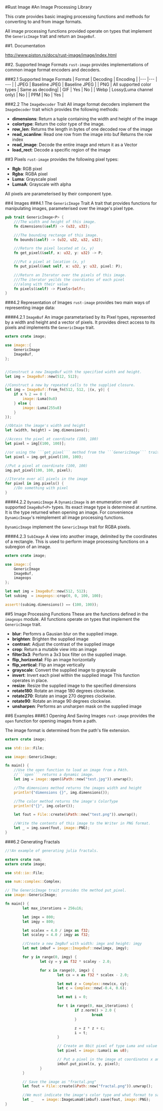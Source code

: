#Rust Image
#An Image Processing Library

This crate provides basic imaging processing functions and methods for converting to and from image formats.

All image processing functions provided operate on types that implement the ```GenericImage``` trait and return an ```ImageBuf```.

##1. Documentation

http://www.piston.rs/docs/rust-image/image/index.html

##2. Supported Image Formats
```rust-image``` provides implementations of common image format encoders and decoders.

###2.1 Supported Image Formats
| Format | Decoding | Encoding |
|---     |---       | --- |
| JPEG   | Baseline JPEG | Baseline JPEG |
| PNG    | All supported color types | Same as decoding|
| GIF    | Yes | No |
| Webp   | Lossy(Luma channel only) | No |
| PPM    | No | Yes |

###2.2 The ```ImageDecoder``` Trait
All image format decoders implement the ```ImageDecoder``` trait which provides the following methods:
+ **dimensions**: Return a tuple containing the width and height of the image
+ **colortype**: Return the color type of the image.
+ **row_len**: Returns the length in bytes of one decoded row of the image
+ **read_scanline**: Read one row from the image into buf Returns the row index
+ **read_image**: Decode the entire image and return it as a Vector
+ **load_rect**: Decode a specific region of the image

##3 Pixels
```rust-image``` provides the following pixel types:
+ **Rgb**: RGB pixel
+ **Rgba**: RGBA pixel
+ **Luma**: Grayscale pixel
+ **LumaA**: Grayscale with alpha

All pixels are parameterised by their component type.

##4 Images
###4.1 The ```GenericImage``` Trait
A trait that provides functions for manipulating images, parameterised over the image's pixel type.

```rust
pub trait GenericImage<P> {
    ///The width and height of this image.
    fn dimensions(&self) -> (u32, u32);

    ///The bounding rectange of this image.
    fn bounds(&self) -> (u32, u32, u32, u32);

    ///Return the pixel located at (x, y)
    fn get_pixel(&self, x: u32, y: u32) -> P;

    ///Put a pixel at location (x, y)
    fn put_pixel(&mut self, x: u32, y: u32, pixel: P);

    ///Return an Iterator over the pixels of this image.
    ///The iterator yeilds the coordiates of each pixel
    ///along with their value
    fn pixels(&self) -> Pixels<Self>;
}
```

###4.2 Representation of Images
```rust-image``` provides two main ways of representing image data:

####4.2.1 ```ImageBuf```
An image parametarised by its Pixel types, represented by a width and height and a vector of pixels. It provides direct access to its pixels and implements the ```GenericImage``` trait.

```rust
extern crate image;

use image::{
    GenericImage
    ImageBuf,
};


//Construct a new ImageBuf with the specified width and height.
let img = ImageBuf::new(512, 512);

//Construct a new by repeated calls to the supplied closure.
let img = ImageBuf::from_fn(512, 512, |(x, y)| {
    if x % 2 == 0 {
        image::Luma(0u8)
    } else {
        image::Luma(255u8)
    }
});

//Obtain the image's width and height
let (width, height) = img.dimensions();

//Access the pixel at coordinate (100, 100)
let pixel = img[(100, 100)];

//or using the ```get_pixel``` method from the ```GenericImage``` trait
let pixel = img.get_pixel(100, 100);

//Put a pixel at coordinate (100, 100)
img.put_pixel(100, 100, pixel);

//Iterate over all pixels in the image
for pixel in img.pixels() {
    //Do something with pixel
}
```
####4.2.2 ```DynamicImage```
A ```DynamicImage``` is an enumeration over all supported ```ImageBuf<P>``` types.
Its exact image type is determined at runtime. It is the type returned when opening an image.
For convenience ```DynamicImage```'s reimplement all image processing functions.

```DynamicImage``` implement the ```GenericImage``` trait for RGBA pixels.

####4.2.3 ```SubImage```
A view into another image, delimited by the coordinates of a rectangle.
This is used to perform image processing functions on a subregion of an image.

```rust
extern crate image;

use image::{
    GenericImage
    ImageBuf,
    imageops
};

let mut img = ImageBuf::new(512, 512);
let subimg  = imageops::crop(0, 0, 100, 100);

assert!(subimg.dimensions() == (100, 100));
```

##5 Image Processing Functions
These are the functions defined in the ```imageops``` module. All functions operate on types that implement the ```GenericImage``` trait.

+ **blur**: Perfomrs a Gausian blur on the supplied image.
+ **brighten**: Brighten the supplied image 
+ **contrast**: Adjust the contrast of the supplied image 
+ **crop**: Return a mutable view into an image
+ **filter3x3**: Perform a 3x3 box filter on the supplied image. 
+ **flip_horizontal**: Flip an image horizontally
+ **flip_vertical**: Flip an image vertically
+ **grayscale**: Convert the supplied image to grayscale
+ **invert**: Invert each pixel within the supplied image This function operates in place.
+ **resize**: Resize the supplied image to the specified dimensions
+ **rotate180**: Rotate an image 180 degrees clockwise.
+ **rotate270**: Rotate an image 270 degrees clockwise.
+ **rotate90**: Rotate an image 90 degrees clockwise.
+ **unsharpen**: Performs an unsharpen mask on the supplied image

##6 Examples
###6.1 Opening And Saving Images
```rust-image``` provides the ```open``` function for opening images from a path.

The image format is determined from the path's file extension.

```rust
extern crate image;

use std::io::File;

use image::GenericImage;

fn main() {
    //Use the open function to load an image from a PAth.
    //```open``` returns a dynamic image.
    let img = image::open(&Path::new("test.jpg")).unwrap();

    //The dimensions method returns the images width and height
    println!("dimensions {}", img.dimensions());

    //The color method returns the image's ColorType
    println!("{}", img.color());

    let fout = File::create(&Path::new("test.png")).unwrap();

    //Write the contents of this image to the Writer in PNG format.
    let _ = img.save(fout, image::PNG);
}
```

###6.2 Generating Fractals
```rust
//!An example of generating julia fractals.

extern crate num;
extern crate image;

use std::io::File;

use num::complex::Complex;

// The GenericImage trait provides the method put_pixel.
use image::GenericImage;

fn main() {
        let max_iterations = 256u16;

        let imgx = 800;
        let imgy = 800;

        let scalex = 4.0 / imgx as f32;
        let scaley = 4.0 / imgy as f32;

        //Create a new ImgBuf with width: imgx and height: imgy
        let mut imbuf = image::ImageBuf::new(imgx, imgy);

        for y in range(0, imgy) {
                let cy = y as f32 * scaley - 2.0;

                for x in range(0, imgx) {
                        let cx = x as f32 * scalex - 2.0;

                        let mut z = Complex::new(cx, cy);
                        let c = Complex::new(-0.4, 0.6);

                        let mut i = 0;

                        for t in range(0, max_iterations) {
                                if z.norm() > 2.0 {
                                        break
                                }

                                z = z * z + c;
                                i = t;
                        }

                        // Create an 8bit pixel of type Luma and value i
                        let pixel = image::Luma(i as u8);

                        // Put a pixel in the image at coordinates x and y
                        imbuf.put_pixel(x, y, pixel);
                }
        }

        // Save the image as "fractal.png"
        let fout = File::create(&Path::new("fractal.png")).unwrap();

        //We must indicate the image's color type and what format to save as.
        let _    = image::ImageLuma8(imbuf).save(fout, image::PNG);
}
```
